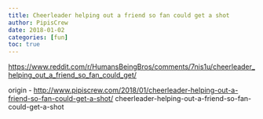 ```yaml
---
title: Cheerleader helping out a friend so fan could get a shot
author: PipisCrew
date: 2018-01-02
categories: [fun]
toc: true
---
```


https://www.reddit.com/r/HumansBeingBros/comments/7nis1u/cheerleader_helping_out_a_friend_so_fan_could_get/

origin - http://www.pipiscrew.com/2018/01/cheerleader-helping-out-a-friend-so-fan-could-get-a-shot/ cheerleader-helping-out-a-friend-so-fan-could-get-a-shot